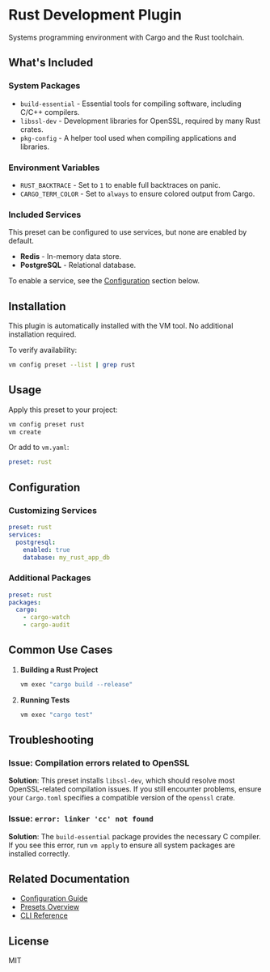 # Rust Development Plugin

Systems programming environment with Cargo and the Rust toolchain.

## What's Included

### System Packages
- `build-essential` - Essential tools for compiling software, including C/C++ compilers.
- `libssl-dev` - Development libraries for OpenSSL, required by many Rust crates.
- `pkg-config` - A helper tool used when compiling applications and libraries.

### Environment Variables
- `RUST_BACKTRACE` - Set to `1` to enable full backtraces on panic.
- `CARGO_TERM_COLOR` - Set to `always` to ensure colored output from Cargo.

### Included Services
This preset can be configured to use services, but none are enabled by default.
- **Redis** - In-memory data store.
- **PostgreSQL** - Relational database.

To enable a service, see the [Configuration](#configuration) section below.

## Installation

This plugin is automatically installed with the VM tool. No additional installation required.

To verify availability:
```bash
vm config preset --list | grep rust
```

## Usage

Apply this preset to your project:
```bash
vm config preset rust
vm create
```

Or add to `vm.yaml`:
```yaml
preset: rust
```

## Configuration

### Customizing Services
```yaml
preset: rust
services:
  postgresql:
    enabled: true
    database: my_rust_app_db
```

### Additional Packages
```yaml
preset: rust
packages:
  cargo:
    - cargo-watch
    - cargo-audit
```

## Common Use Cases

1. **Building a Rust Project**
   ```bash
   vm exec "cargo build --release"
   ```

2. **Running Tests**
   ```bash
   vm exec "cargo test"
   ```

## Troubleshooting

### Issue: Compilation errors related to OpenSSL
**Solution**: This preset installs `libssl-dev`, which should resolve most OpenSSL-related compilation issues. If you still encounter problems, ensure your `Cargo.toml` specifies a compatible version of the `openssl` crate.

### Issue: `error: linker 'cc' not found`
**Solution**: The `build-essential` package provides the necessary C compiler. If you see this error, run `vm apply` to ensure all system packages are installed correctly.

## Related Documentation

- [Configuration Guide](../../docs/user-guide/configuration.md)
- [Presets Overview](../../docs/user-guide/presets.md)
- [CLI Reference](../../docs/user-guide/cli-reference.md)

## License

MIT